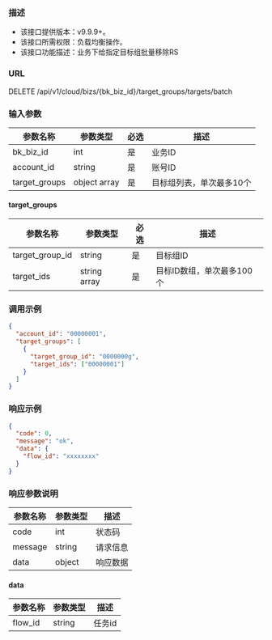 ### 描述

- 该接口提供版本：v9.9.9+。
- 该接口所需权限：负载均衡操作。
- 该接口功能描述：业务下给指定目标组批量移除RS

### URL

DELETE /api/v1/cloud/bizs/{bk_biz_id}/target_groups/targets/batch

### 输入参数

| 参数名称          | 参数类型       | 必选 | 描述                   |
|------------------|--------------|------|-----------------------|
| bk_biz_id        | int          | 是   | 业务ID                 |
| account_id       | string       | 是   | 账号ID                 |
| target_groups    | object array | 是   | 目标组列表，单次最多10个  |

#### target_groups

| 参数名称          | 参数类型       | 必选 | 描述                   |
|------------------|--------------|------|-----------------------|
| target_group_id  | string       | 是   | 目标组ID                |
| target_ids       | string array | 是   | 目标ID数组，单次最多100个 |

### 调用示例

```json
{
  "account_id": "00000001",
  "target_groups": [
    {
      "target_group_id": "0000000g",
      "target_ids": ["00000001"]
    }
  ]
}
```

### 响应示例

```json
{
  "code": 0,
  "message": "ok",
  "data": {
    "flow_id": "xxxxxxxx"
  }
}
```

### 响应参数说明

| 参数名称 | 参数类型 | 描述    |
|---------|--------|---------|
| code    | int    | 状态码   |
| message | string | 请求信息 |
| data    | object | 响应数据 |

#### data

| 参数名称  | 参数类型 | 描述    |
|----------|--------|---------|
| flow_id  | string | 任务id   |

